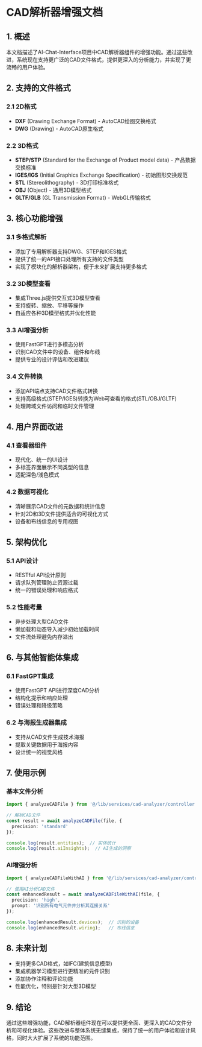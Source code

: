 # CAD解析器增强文档

## 1. 概述

本文档描述了AI-Chat-Interface项目中CAD解析器组件的增强功能。通过这些改进，系统现在支持更广泛的CAD文件格式，提供更深入的分析能力，并实现了更流畅的用户体验。

## 2. 支持的文件格式

### 2.1 2D格式
- **DXF** (Drawing Exchange Format) - AutoCAD绘图交换格式
- **DWG** (Drawing) - AutoCAD原生格式

### 2.2 3D格式
- **STEP/STP** (Standard for the Exchange of Product model data) - 产品数据交换标准
- **IGES/IGS** (Initial Graphics Exchange Specification) - 初始图形交换规范
- **STL** (Stereolithography) - 3D打印标准格式
- **OBJ** (Object) - 通用3D模型格式
- **GLTF/GLB** (GL Transmission Format) - WebGL传输格式

## 3. 核心功能增强

### 3.1 多格式解析
- 添加了专用解析器支持DWG、STEP和IGES格式
- 提供了统一的API接口处理所有支持的文件类型
- 实现了模块化的解析器架构，便于未来扩展支持更多格式

### 3.2 3D模型查看
- 集成Three.js提供交互式3D模型查看
- 支持旋转、缩放、平移等操作
- 自适应各种3D模型格式并优化性能

### 3.3 AI增强分析
- 使用FastGPT进行多模态分析
- 识别CAD文件中的设备、组件和布线
- 提供专业的设计评估和改进建议

### 3.4 文件转换
- 添加API端点支持CAD文件格式转换
- 支持高级格式(STEP/IGES)转换为Web可查看的格式(STL/OBJ/GLTF)
- 处理跨域文件访问和临时文件管理

## 4. 用户界面改进

### 4.1 查看器组件
- 现代化、统一的UI设计
- 多标签界面展示不同类型的信息
- 适配深色/浅色模式

### 4.2 数据可视化
- 清晰展示CAD文件的元数据和统计信息
- 针对2D和3D文件提供适合的可视化方式
- 设备和布线信息的专用视图

## 5. 架构优化

### 5.1 API设计
- RESTful API设计原则
- 请求队列管理防止资源过载
- 统一的错误处理和响应格式

### 5.2 性能考量
- 异步处理大型CAD文件
- 懒加载和动态导入减少初始加载时间
- 文件流处理避免内存溢出

## 6. 与其他智能体集成

### 6.1 FastGPT集成
- 使用FastGPT API进行深度CAD分析
- 结构化提示和响应处理
- 错误处理和降级策略

### 6.2 与海报生成器集成
- 支持从CAD文件生成技术海报
- 提取关键数据用于海报内容
- 设计统一的视觉风格

## 7. 使用示例

### 基本文件分析
```typescript
import { analyzeCADFile } from '@/lib/services/cad-analyzer/controller';

// 解析CAD文件
const result = await analyzeCADFile(file, {
  precision: 'standard'
});

console.log(result.entities);  // 实体统计
console.log(result.aiInsights);  // AI生成的洞察
```

### AI增强分析
```typescript
import { analyzeCADFileWithAI } from '@/lib/services/cad-analyzer/controller';

// 使用AI分析CAD文件
const enhancedResult = await analyzeCADFileWithAI(file, {
  precision: 'high',
  prompt: '识别所有电气元件并分析其连接关系'
});

console.log(enhancedResult.devices);  // 识别的设备
console.log(enhancedResult.wiring);   // 布线信息
```

## 8. 未来计划

- 支持更多CAD格式，如IFC(建筑信息模型)
- 集成机器学习模型进行更精准的元件识别
- 添加协作注释和评论功能
- 性能优化，特别是针对大型3D模型

## 9. 结论

通过这些增强功能，CAD解析器组件现在可以提供更全面、更深入的CAD文件分析和可视化体验。这些改进与整体系统无缝集成，保持了统一的用户体验和设计风格，同时大大扩展了系统的功能范围。 